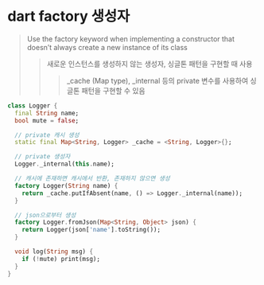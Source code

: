 # dart factory 생성자

> Use the factory keyword when implementing a constructor that doesn’t always create a new instance of its class
>
> > 새로운 인스턴스를 생성하지 않는 생성자, 싱글톤 패턴을 구현할 때 사용
> >
> > > \_cache (Map type), \_internal 등의 private 변수를 사용하여 싱글톤 패턴을 구현할 수 있음

```dart
class Logger {
  final String name;
  bool mute = false;

  // private 캐시 생성
  static final Map<String, Logger> _cache = <String, Logger>{};

  // private 생성자
  Logger._internal(this.name);

  // 캐시에 존재하면 캐시에서 반환, 존재하지 않으면 생성
  factory Logger(String name) {
    return _cache.putIfAbsent(name, () => Logger._internal(name));
  }

  // json으로부터 생성
  factory Logger.fromJson(Map<String, Object> json) {
    return Logger(json['name'].toString());
  }

  void log(String msg) {
    if (!mute) print(msg);
  }
}
```
